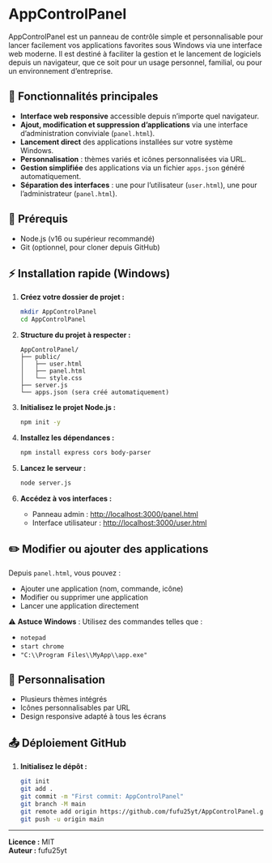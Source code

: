 # AppControlPanel

AppControlPanel est un panneau de contrôle simple et personnalisable pour lancer facilement vos applications favorites sous Windows via une interface web moderne. Il est destiné à faciliter la gestion et le lancement de logiciels depuis un navigateur, que ce soit pour un usage personnel, familial, ou pour un environnement d’entreprise.

## 🚀 Fonctionnalités principales

- **Interface web responsive** accessible depuis n’importe quel navigateur.
- **Ajout, modification et suppression d’applications** via une interface d’administration conviviale (`panel.html`).
- **Lancement direct** des applications installées sur votre système Windows.
- **Personnalisation** : thèmes variés et icônes personnalisées via URL.
- **Gestion simplifiée** des applications via un fichier `apps.json` généré automatiquement.
- **Séparation des interfaces** : une pour l’utilisateur (`user.html`), une pour l’administrateur (`panel.html`).

## 🔧 Prérequis

- Node.js (v16 ou supérieur recommandé)
- Git (optionnel, pour cloner depuis GitHub)

## ⚡ Installation rapide (Windows)

1. **Créez votre dossier de projet :**
    ```bash
    mkdir AppControlPanel
    cd AppControlPanel
    ```

2. **Structure du projet à respecter :**
    ```
    AppControlPanel/
    ├── public/
    │   ├── user.html
    │   ├── panel.html
    │   └── style.css
    ├── server.js
    └── apps.json (sera créé automatiquement)
    ```

3. **Initialisez le projet Node.js :**
    ```bash
    npm init -y
    ```

4. **Installez les dépendances :**
    ```bash
    npm install express cors body-parser
    ```

5. **Lancez le serveur :**
    ```bash
    node server.js
    ```

6. **Accédez à vos interfaces :**
    - Panneau admin : [http://localhost:3000/panel.html](http://localhost:3000/panel.html)
    - Interface utilisateur : [http://localhost:3000/user.html](http://localhost:3000/user.html)

## ✏️ Modifier ou ajouter des applications

Depuis `panel.html`, vous pouvez :
- Ajouter une application (nom, commande, icône)
- Modifier ou supprimer une application
- Lancer une application directement

⚠️ **Astuce Windows** : Utilisez des commandes telles que :
- `notepad`
- `start chrome`
- `"C:\\Program Files\\MyApp\\app.exe"`

## 🌈 Personnalisation

- Plusieurs thèmes intégrés
- Icônes personnalisables par URL
- Design responsive adapté à tous les écrans

## 📤 Déploiement GitHub

1. **Initialisez le dépôt :**
    ```bash
    git init
    git add .
    git commit -m "First commit: AppControlPanel"
    git branch -M main
    git remote add origin https://github.com/fufu25yt/AppControlPanel.git
    git push -u origin main
    ```

---

**Licence :** MIT  
**Auteur :** fufu25yt
